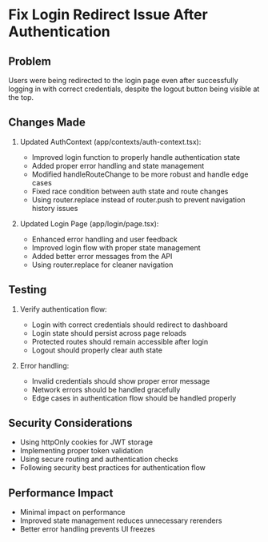 # Fix Login Redirect Issue After Authentication

## Problem
Users were being redirected to the login page even after successfully logging in with correct credentials, despite the logout button being visible at the top.

## Changes Made

1. Updated AuthContext (app/contexts/auth-context.tsx):
   - Improved login function to properly handle authentication state
   - Added proper error handling and state management
   - Modified handleRouteChange to be more robust and handle edge cases
   - Fixed race condition between auth state and route changes
   - Using router.replace instead of router.push to prevent navigation history issues

2. Updated Login Page (app/login/page.tsx):
   - Enhanced error handling and user feedback
   - Improved login flow with proper state management
   - Added better error messages from the API
   - Using router.replace for cleaner navigation

## Testing

1. Verify authentication flow:
   - Login with correct credentials should redirect to dashboard
   - Login state should persist across page reloads
   - Protected routes should remain accessible after login
   - Logout should properly clear auth state

2. Error handling:
   - Invalid credentials should show proper error message
   - Network errors should be handled gracefully
   - Edge cases in authentication flow should be handled properly

## Security Considerations

- Using httpOnly cookies for JWT storage
- Implementing proper token validation
- Using secure routing and authentication checks
- Following security best practices for authentication flow

## Performance Impact

- Minimal impact on performance
- Improved state management reduces unnecessary rerenders
- Better error handling prevents UI freezes